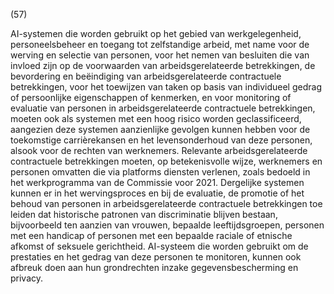 (57)

AI-systemen die worden gebruikt op het gebied van werkgelegenheid, personeelsbeheer en toegang tot zelfstandige arbeid, met name voor de werving en selectie van personen, voor het nemen van besluiten die van invloed zijn op de voorwaarden van arbeidsgerelateerde betrekkingen, de bevordering en beëindiging van arbeidsgerelateerde contractuele betrekkingen, voor het toewijzen van taken op basis van individueel gedrag of persoonlijke eigenschappen of kenmerken, en voor monitoring of evaluatie van personen in arbeidsgerelateerde contractuele betrekkingen, moeten ook als systemen met een hoog risico worden geclassificeerd, aangezien deze systemen aanzienlijke gevolgen kunnen hebben voor de toekomstige carrièrekansen en het levensonderhoud van deze personen, alsook voor de rechten van werknemers. Relevante arbeidsgerelateerde contractuele betrekkingen moeten, op betekenisvolle wijze, werknemers en personen omvatten die via platforms diensten verlenen, zoals bedoeld in het werkprogramma van de Commissie voor 2021. Dergelijke systemen kunnen er in het wervingsproces en bij de evaluatie, de promotie of het behoud van personen in arbeidsgerelateerde contractuele betrekkingen toe leiden dat historische patronen van discriminatie blijven bestaan, bijvoorbeeld ten aanzien van vrouwen, bepaalde leeftijdsgroepen, personen met een handicap of personen met een bepaalde raciale of etnische afkomst of seksuele gerichtheid. AI-systeem die worden gebruikt om de prestaties en het gedrag van deze personen te monitoren, kunnen ook afbreuk doen aan hun grondrechten inzake gegevensbescherming en privacy.
